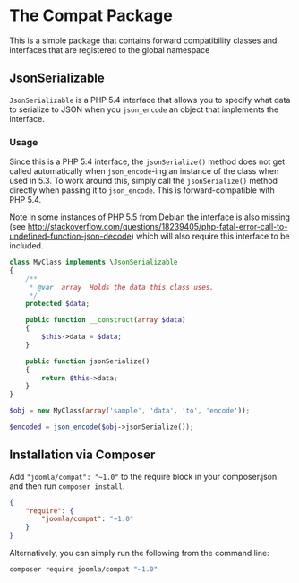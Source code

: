 # The Compat Package

This is a simple package that contains forward compatibility classes and interfaces that are registered to the global namespace

## JsonSerializable

`JsonSerializable` is a PHP 5.4 interface that allows you to specify what data to serialize to JSON when you `json_encode` an object that implements the interface.

### Usage

Since this is a PHP 5.4 interface, the `jsonSerialize()` method does not get called automatically when `json_encode`-ing an instance of the class when used in 5.3. To work around this, simply call the `jsonSerialize()` method directly when passing it to `json_encode`. This is forward-compatible with PHP 5.4.

Note in some instances of PHP 5.5 from Debian the interface is also missing (see http://stackoverflow.com/questions/18239405/php-fatal-error-call-to-undefined-function-json-decode) which will also require this interface to be included.

```php
class MyClass implements \JsonSerializable
{
	/**
	 * @var  array  Holds the data this class uses.
	 */
	protected $data;

	public function __construct(array $data)
	{
		$this->data = $data;
	}

	public function jsonSerialize()
	{
		return $this->data;
	}
}

$obj = new MyClass(array('sample', 'data', 'to', 'encode'));

$encoded = json_encode($obj->jsonSerialize());
```

## Installation via Composer

Add `"joomla/compat": "~1.0"` to the require block in your composer.json and then run `composer install`.

```json
{
	"require": {
		"joomla/compat": "~1.0"
	}
}
```

Alternatively, you can simply run the following from the command line:

```sh
composer require joomla/compat "~1.0"
```
